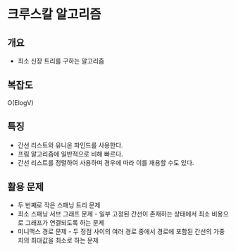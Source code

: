 # 크루스칼 알고리즘

## 개요
* 최소 신장 트리를 구하는 알고리즘

## 복잡도
O(ElogV)

## 특징
* 간선 리스트와 유니온 파인드를 사용한다.
* 프림 알고리즘에 일반적으로 비해 빠르다.
* 간선 리스트를 정렬하여 사용하며 경우에 따라 이를 재용할 수도 있다.

## 활용 문제
* 두 번째로 작은 스패닝 트리 문제
* 최소 스패닝 서브 그래프 문제 - 일부 고정된 간선이 존재하는 상태에서 최소 비용으로 그래프가 연결되도록 하는 문제
* 미니맥스 경로 문제 - 두 정점 사이의 여러 경로 중에서 경로에 포함된 간선의 가중치의 최대값을 최소로 하는 문제

